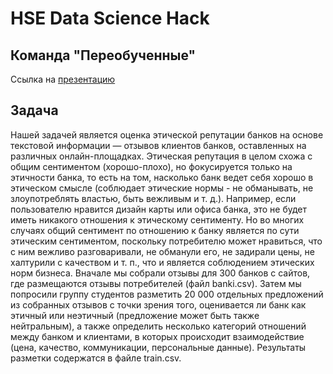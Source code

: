 # HSE Data Science Hack

## Команда "Переобученные"

Ссылка на [презентацию](https://docs.google.com/presentation/d/1zd01BrDeEXgqfsbHljQxsHH5G-ExtY1sEBrdFupghJw/edit?usp=sharing)

## Задача
Нашей задачей является оценка этической репутации банков на основе текстовой информации — отзывов клиентов банков, оставленных на различных онлайн-площадках.
Этическая репутация в целом схожа с общим сентиментом (хорошо-плохо), но фокусируется только на этичности банка, то есть на том, насколько банк ведет себя хорошо в этическом смысле (соблюдает этические нормы - не обманывать, не злоупотреблять властью, быть вежливым и т. д.). Например, если пользователю нравится дизайн карты или офиса банка, это не будет иметь никакого отношения к этическому сентименту. Но во многих случаях общий сентимент по отношению к банку является по сути этическим сентиментом, поскольку потребителю может нравиться, что с ним вежливо разговаривали, не обманули его, не задирали цены, не халтурили с качеством и т. п., что и является соблюдением этических норм бизнеса. Вначале мы собрали отзывы для 300 банков с сайтов, где размещаются отзывы
потребителей (файл banki.csv). Затем мы попросили группу студентов разметить 20 000 отдельных предложений из собранных отзывов с точки зрения того, оценивается ли банк как этичный или неэтичный (предложение может быть также нейтральным), а также определить несколько категорий
отношений между банком и клиентами, в которых происходит взаимодействие (цена, качество, коммуникации, персональные данные). Результаты разметки содержатся в файле train.csv.
